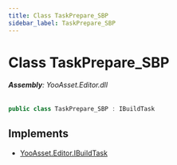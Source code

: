 ```yaml
---
title: Class TaskPrepare_SBP
sidebar_label: TaskPrepare_SBP
---
```

# Class TaskPrepare_SBP


###### **Assembly**: YooAsset.Editor.dll

```csharp title="Declaration"
public class TaskPrepare_SBP : IBuildTask
```

## Implements

* [YooAsset.Editor.IBuildTask](../YooAsset.Editor/IBuildTask.md)
